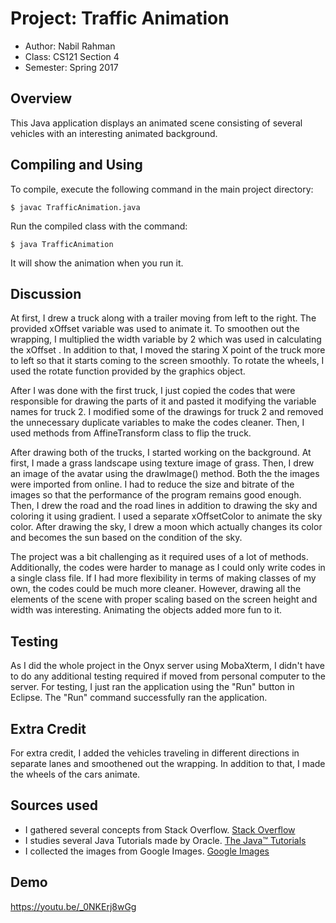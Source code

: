 # Project: Traffic Animation

* Author: Nabil Rahman
* Class: CS121 Section 4
* Semester: Spring 2017

## Overview

This Java application displays an animated scene consisting of several vehicles
with an interesting animated background. 

## Compiling and Using

To compile, execute the following command in the main project directory:
```
$ javac TrafficAnimation.java
```

Run the compiled class with the command:
```
$ java TrafficAnimation
```

It will show the animation when you run it.

## Discussion

At first, I drew a truck along with a trailer moving from left to the right. 
The provided xOffset variable was used to animate it. To smoothen out the wrapping,
I multiplied the width variable by 2 which was used in calculating the xOffset . In
addition to that, I moved the staring X point of the truck more to left so that it
starts coming to the screen smoothly. To rotate the wheels, I used the rotate
function provided by the graphics object.  

After I was done with the first truck, I just copied the codes that were
responsible for drawing the parts of it and pasted it modifying the variable
names for truck 2. I modified some of the drawings for truck 2 and removed 
the unnecessary duplicate variables to make the codes cleaner. Then, I 
used methods from AffineTransform class to flip the truck.

After drawing both of the trucks, I started working on the background. At first,
I made a grass landscape using texture image of grass. Then, I drew an image
of the avatar using the drawImage() method. Both the the images were imported from online.
I had to reduce the size and bitrate of the images so that the performance of the 
program remains good enough. Then, I drew the road and the road lines in addition to
drawing the sky and coloring it using gradient. I used a separate xOffsetColor to
animate the sky color. After drawing the sky, I drew a moon which actually changes
its color and becomes the sun based on the condition of the sky.

The project was a bit challenging as it required uses of a lot of methods. Additionally,
the codes were harder to manage as I could only write codes in a single class file. If 
I had more flexibility in terms of making classes of my own, the codes could be much more
cleaner. However, drawing all the elements of the scene with proper scaling based on the
screen height and width was interesting. Animating the objects added more fun to it.

## Testing

As I did the whole project in the Onyx server using MobaXterm, I didn't have to do
any additional testing required if moved from personal computer to the server. For
testing, I just ran the application using the "Run" button in Eclipse. The "Run" 
command successfully ran the application.

## Extra Credit

For extra credit, I added the vehicles traveling in different directions in separate
lanes and smoothened out the wrapping. In addition to that, I made the wheels of 
the cars animate.

## Sources used

- I gathered several concepts from Stack Overflow.
[Stack Overflow](http://www.stackoverflow.com)
- I studies several Java Tutorials made by Oracle.
[The Java™ Tutorials](https://docs.oracle.com/javase/tutorial/)
- I collected the images from Google Images.
[Google Images](https://images.google.com/)

## Demo

https://youtu.be/_0NKErj8wGg
